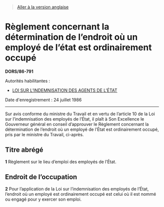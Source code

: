 > [Aller à la version anglaise](/en/Regulations/Statutory%20Orders%20and%20Regulations/86/791.md)

# Règlement concernant la détermination de l’endroit où un employé de l’état est ordinairement occupé

**DORS/86-791**

Autorités habilitantes : 
- [LOI SUR L’INDEMNISATION DES AGENTS DE L’ÉTAT](/fr/Lois/Lois%20révisées%20du%20Canada/G/G-5.md)

Date d'enregistrement : 24 juillet 1986

----------

Sur avis conforme du ministre du Travail et en vertu de l’article 10 de la Loi sur l’indemnisation des employés de l’État, il plaît à Son Excellence le Gouverneur général en conseil d’approuver le Règlement concernant la détermination de l’endroit où un employé de l’État est ordinairement occupé, pris par le ministre du Travail, ci-après.




## Titre abrégé


**1** Règlement sur le lieu d’emploi des employés de l’État.




## Endroit de l’occupation


**2** Pour l’application de la Loi sur l’indemnisation des employés de l’État, l’endroit où un employé est ordinairement occupé est celui où il est nommé ou engagé pour y exercer son emploi.


